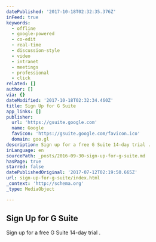 ```yaml
---
datePublished: '2017-10-18T02:32:35.376Z'
inFeed: true
keywords:
  - offline
  - google-powered
  - co-edit
  - real-time
  - discussion-style
  - video
  - intranet
  - meetings
  - professional
  - click
related: []
author: []
via: {}
dateModified: '2017-10-18T02:32:34.460Z'
title: Sign Up for G Suite
app_links: []
publisher:
  url: 'https://gsuite.google.com'
  name: Google
  favicon: 'https://gsuite.google.com/favicon.ico'
  domain: goo.gl
description: Sign up for a free G Suite 14-day trial .
inLanguage: en
sourcePath: _posts/2016-09-30-sign-up-for-g-suite.md
hasPage: true
starred: false
datePublishedOriginal: '2017-07-12T02:19:50.665Z'
url: sign-up-for-g-suite/index.html
_context: 'http://schema.org'
_type: MediaObject

---
```

<article style=""><h1>Sign Up for G Suite</h1><p>Sign up for a free G Suite 14-day trial .</p></article>